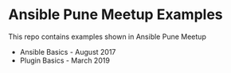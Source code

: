 # Ansible Pune Meetup Examples

This repo contains examples shown in Ansible Pune Meetup

* Ansible Basics - August 2017
* Plugin Basics - March 2019
